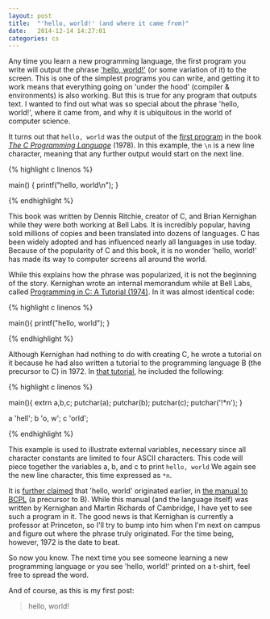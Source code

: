 ```yaml
---
layout: post
title:  "'hello, world!' (and where it came from)"
date:   2014-12-14 14:27:01
categories: cs
---
```


Any time you learn a new programming language, the first program you write will output the phrase ['hello, world!'](http://en.wikipedia.org/wiki/%22Hello,_world!%22_program) (or some variation of it) to the screen. This is one of the simplest programs you can write, and getting it to work means that everything going on 'under the hood' (compiler & environments) is also working. But this is true for any program that outputs text. I wanted to find out what was so special about the phrase 'hello, world!', where it came from, and why it is ubiquitous in the world of computer science.

It turns out that `hello, world` was the output of the [first program](http://www.extremetech.com/computing/102835-dennis-ritchie-creator-of-c-bids-goodbye-world) in the book *[The C Programming Language](http://www.amazon.com/Programming-Language-Brian-W-Kernighan/dp/0131101633/)* (1978). In this example, the `\n` is a new line character, meaning that any further output would start on the next line.

{% highlight c linenos %}

main()
{
	printf("hello, world\n");
}

{% endhighlight %}


This book was written by Dennis Ritchie, creator of C, and Brian Kernighan while they were both working at Bell Labs. It is incredibly popular, having sold millions of copies and been translated into dozens of languages. C has been widely adopted and has influenced nearly all languages in use today. Because of the popularity of C and this book, it is no wonder 'hello, world!' has made its way to computer screens all around the world.

While this explains how the phrase was popularized, it is not the beginning of the story. Kernighan wrote an internal memorandum while at Bell Labs, called [Programming in C: A Tutorial (1974)](http://cm.bell-labs.com/cm/cs/who/dmr/ctut.pdf). In it was almost identical code:

{% highlight c linenos %}

main(){
	printf("hello, world");
}

{% endhighlight %}

Although Kernighan had nothing to do with creating C, he wrote a tutorial on it because he had also written a tutorial to the programming language B (the precursor to C) in 1972. In [that tutorial](http://cm.bell-labs.com/cm/cs/who/dmr/scbref.pdf), he included the following:

{% highlight c linenos %}

main(){
	extrn a,b,c;
	putchar(a); putchar(b); putchar(c); putchar('!*n');
	}

a 'hell';
b 'o, w';
c 'orld';

{% endhighlight %}

This example is used to illustrate external variables, necessary since all character constants are limited to four ASCII characters. This code will piece together the variables a, b, and c to print `hello, world` We again see the new line character, this time expressed as `*n`.

It is [further claimed](http://stackoverflow.com/questions/602237/where-does-hello-world-come-from) that 'hello, world' originated earlier, in [the manual to BCPL](http://www.fh-jena.de/~kleine/history/languages/Richards-BCPL-ReferenceManual.pdf) (a precursor to B). While this manual (and the language itself) was written by Kernighan and Martin Richards of Cambridge, I have yet to see such a program in it. The good news is that Kernighan is currently a professor at Princeton, so I'll try to bump into him when I'm next on campus and figure out where the phrase truly originated. For the time being, however, 1972 is the date to beat.

So now you know. The next time you see someone learning a new programming language or you see 'hello, world!' printed on a t-shirt, feel free to spread the word.

And of course, as this is my first post:

> hello, world!
